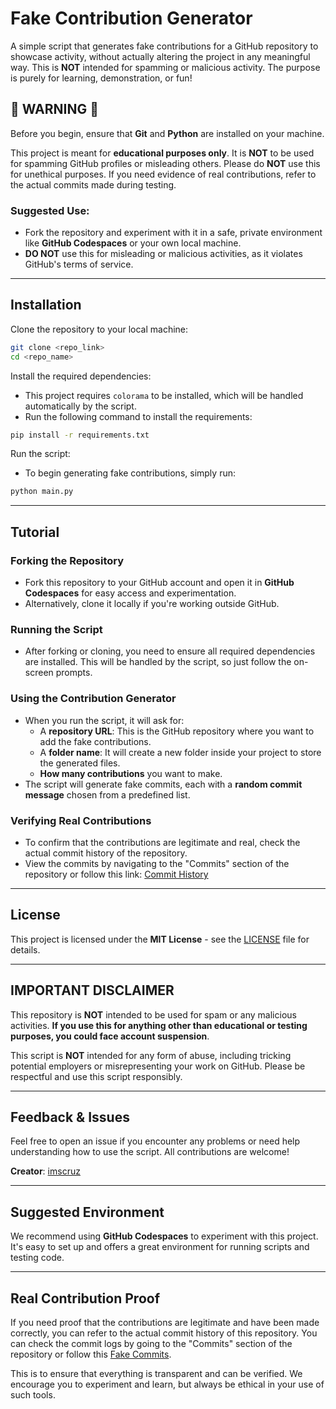 
# Fake Contribution Generator

A simple script that generates fake contributions for a GitHub repository to showcase activity, without actually altering the project in any meaningful way. This is **NOT** intended for spamming or malicious activity. The purpose is purely for learning, demonstration, or fun!

## 🚨 WARNING 🚨
Before you begin, ensure that **Git** and **Python** are installed on your machine.


This project is meant for **educational purposes only**. It is **NOT** to be used for spamming GitHub profiles or misleading others. Please do **NOT** use this for unethical purposes. If you need evidence of real contributions, refer to the actual commits made during testing.

### Suggested Use:
- Fork the repository and experiment with it in a safe, private environment like **GitHub Codespaces** or your own local machine.
- **DO NOT** use this for misleading or malicious activities, as it violates GitHub's terms of service.

---

## Installation

Clone the repository to your local machine:
```bash
git clone <repo_link>
cd <repo_name>
```

Install the required dependencies:
- This project requires `colorama` to be installed, which will be handled automatically by the script.
- Run the following command to install the requirements:
```bash
pip install -r requirements.txt
```

Run the script:
- To begin generating fake contributions, simply run:
```bash
python main.py
```

---

## Tutorial

### Forking the Repository
- Fork this repository to your GitHub account and open it in **GitHub Codespaces** for easy access and experimentation.
- Alternatively, clone it locally if you're working outside GitHub.

### Running the Script
- After forking or cloning, you need to ensure all required dependencies are installed. This will be handled by the script, so just follow the on-screen prompts.

### Using the Contribution Generator
- When you run the script, it will ask for:
  - A **repository URL**: This is the GitHub repository where you want to add the fake contributions.
  - A **folder name**: It will create a new folder inside your project to store the generated files.
  - **How many contributions** you want to make.
- The script will generate fake commits, each with a **random commit message** chosen from a predefined list.

### Verifying Real Contributions
- To confirm that the contributions are legitimate and real, check the actual commit history of the repository.
- View the commits by navigating to the "Commits" section of the repository or follow this link: [Commit History](<https://github.com/imscruz/FakeConc/commits/main/>)

---

## License

This project is licensed under the **MIT License** - see the [LICENSE](LICENSE) file for details.

---

## IMPORTANT DISCLAIMER

This repository is **NOT** intended to be used for spam or any malicious activities. **If you use this for anything other than educational or testing purposes, you could face account suspension**.

This script is **NOT** intended for any form of abuse, including tricking potential employers or misrepresenting your work on GitHub. Please be respectful and use this script responsibly.

---

## Feedback & Issues

Feel free to open an issue if you encounter any problems or need help understanding how to use the script. All contributions are welcome!

**Creator**: [imscruz](https://github.com/imscruz)

---

## Suggested Environment

We recommend using **GitHub Codespaces** to experiment with this project. It's easy to set up and offers a great environment for running scripts and testing code.

---

## Real Contribution Proof

If you need proof that the contributions are legitimate and have been made correctly, you can refer to the actual commit history of this repository. You can check the commit logs by going to the "Commits" section of the repository or follow this [Fake Commits](<https://github.com/imscruz/FakeConc/commits/main/>).

This is to ensure that everything is transparent and can be verified. We encourage you to experiment and learn, but always be ethical in your use of such tools.
